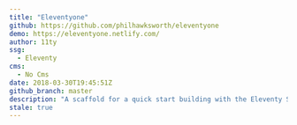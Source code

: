 ```yaml
---
title: "Eleventyone"
github: https://github.com/philhawksworth/eleventyone
demo: https://eleventyone.netlify.com/
author: 11ty
ssg:
  - Eleventy
cms:
  - No Cms
date: 2018-03-30T19:45:51Z
github_branch: master
description: "A scaffold for a quick start building with the Eleventy SSG"
stale: true
---
```

